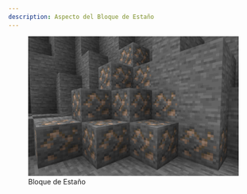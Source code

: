 ```yaml
---
description: Aspecto del Bloque de Estaño
---
```


<figure>
    <img src="/.gitbook/assets/img/item/mineral/block/tin.png" alt="">
    <figcaption>Bloque de Estaño</figcaption>
</figure>
